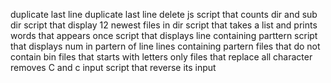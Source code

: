  duplicate last line
 duplicate last line
delete js
script that counts dir and sub dir
script that display 12 newest files in dir
script that takes a list and prints words that appears once
script that displays line containing parttern
script that displays num in partern of line
lines containing partern
files that do not contain bin
files that starts with letters only
files that replace all character
removes C and c input
script that reverse its input
